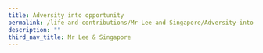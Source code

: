 ```yaml
---
title: Adversity into opportunity
permalink: /life-and-contributions/Mr-Lee-and-Singapore/Adversity-into-opportunity
description: ""
third_nav_title: Mr Lee & Singapore
---
```

